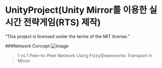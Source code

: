 # UnityProject(Unity Mirror를 이용한 실시간 전략게임(RTS) 제작)
“This project is licensed under the terms of the MIT license.”

###Network Concept
![image](https://user-images.githubusercontent.com/41105616/177563734-529ee4eb-3501-4fdb-8837-a408178ce796.png)
> 1 vs 1
> Peer-to-Peer Network
> Using FizzySteamworks Transport in Mirror
